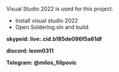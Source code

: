 Visual Studio 2022 is used for this project.
- Install visual studio 2022
- Open Soldering.sln and build.
  
**skypeid: live:.cid.b185de096f5a61df**

**discord: leom0311**

**Telegram: @milos_filipovic**
